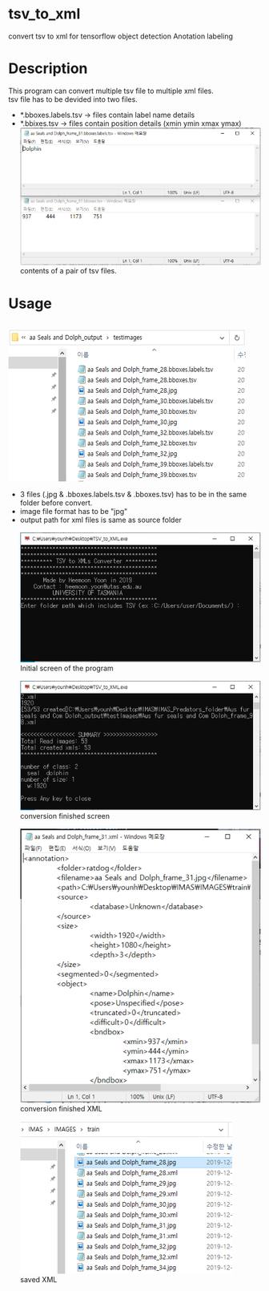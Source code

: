 # tsv_to_xml
convert tsv to xml for tensorflow object detection Anotation labeling

# Description
This program can convert multiple tsv file to multiple xml files.\
tsv file has to be devided into two files.
* *.bboxes.labels.tsv     -> files contain label name details
* *.bbixes.tsv            -> files contain position details (xmin ymin xmax ymax)
![picture](https://github.com/boguss1225/tsv_to_xml/blob/master/ScreenShots/capture4.PNG)
\
contents of a pair of tsv files.

# Usage
\
![picture](https://github.com/boguss1225/tsv_to_xml/blob/master/ScreenShots/capture1.PNG)


* 3 files (.jpg & .bboxes.labels.tsv & .bboxes.tsv) has to be in the same folder before convert.
* image file format has to be "jpg"
* output path for xml files is same as source folder
\
\
![picture](https://github.com/boguss1225/tsv_to_xml/blob/master/ScreenShots/capture0.PNG)
\
Initial screen of the program
\
\
![picture](https://github.com/boguss1225/tsv_to_xml/blob/master/ScreenShots/capture01.PNG)
\
conversion finished screen
\
\
![picture](https://github.com/boguss1225/tsv_to_xml/blob/master/ScreenShots/capture3.PNG)
\
conversion finished XML
\
\
![picture](https://github.com/boguss1225/tsv_to_xml/blob/master/ScreenShots/capture2.PNG)
\
saved XML

